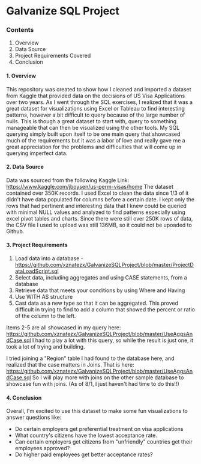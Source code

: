 # Galvanize SQL Project

### Contents
1. Overview
2. Data Source
3. Project Requirements Covered
4. Conclusion


#### 1. Overview
This repository was created to show how I cleaned and imported a dataset from Kaggle that provided data on the decisions of US Visa Applications over two years.  As I went through the SQL exercises, I realized that it was a great dataset for visualizations using Excel or Tableau to find interesting patterns, however a bit difficult to query because of the large number of nulls.  This is though a great dataset to start with, query to something manageable that can then be visualized using the other tools.  My SQL querying simply built upon itself to be one main query that showcased much of the requirements but it was a labor of love and really gave me a great appreciation for the problems and difficulties that will come up in querying imperfect data.

#### 2. Data Source 
Data was sourced from the following Kaggle Link:
https://www.kaggle.com/jboysen/us-perm-visas/home
The dataset contained over 350K records.  I used Excel to clean the data since 1/3 of it didn't have data populated for columns before a certain date.  I kept only the rows that had pertinent and interesting data that I knew could be queried with minimal NULL values and analyzed to find patterns especially using excel pivot tables and charts.  Since there were still over 250K rows of data, the CSV file I used to upload was still 136MB, so it could not be upoaded to Github.

#### 3. Project Requirements
1. Load data into a database - https://github.com/xznatezx/GalvanizeSQLProject/blob/master/ProjectDataLoadScript.sql
2. Select data, including aggregates and using CASE statements, from a database  
3. Retrieve data that meets your conditions by using Where and Having
4. Use WITH AS structure
5. Cast data as a new type so that it can be aggregated.  This proved difficult in trying to find to add a column that showed the percent or ratio of the column to the left.  

Items 2-5 are all showcased in my query here:  https://github.com/xznatezx/GalvanizeSQLProject/blob/master/UseAggsAndCase.sql  I had to play a lot with this query, so while the result is just one, it took a lot of trying and building.

I tried joining a "Region" table I had found to the database here, and realized that the case matters in Joins.  That is here: https://github.com/xznatezx/GalvanizeSQLProject/blob/master/UseAggsAndCase.sql
So I will play more with joins on the other sample database to showcase fun with joins. (As of 8/1, I just haven't had time to do this!!)

#### 4. Conclusion
Overall, I'm excited to use this dataset to make some fun visualizations to answer questions like:
- Do certain employers get preferential treatment on visa applications
- What country's citizens have the lowest acceptance rate.
- Can certain employers get citizens from "unfriendly" countries get their employees approved?
- Do higher paid employees get better acceptance rates?
